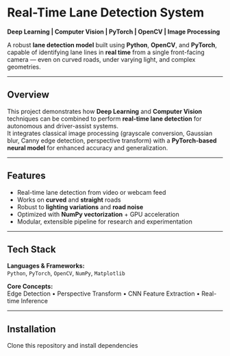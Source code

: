 # Real-Time Lane Detection System
**Deep Learning | Computer Vision | PyTorch | OpenCV | Image Processing**

A robust **lane detection model** built using **Python**, **OpenCV**, and **PyTorch**, capable of identifying lane lines in **real time** from a single front-facing camera — even on curved roads, under varying light, and complex geometries.

</div>

---

## Overview

This project demonstrates how **Deep Learning** and **Computer Vision** techniques can be combined to perform **real-time lane detection** for autonomous and driver-assist systems.  
It integrates classical image processing (grayscale conversion, Gaussian blur, Canny edge detection, perspective transform) with a **PyTorch-based neural model** for enhanced accuracy and generalization.

---

## Features

- Real-time lane detection from video or webcam feed  
- Works on **curved** and **straight** roads  
- Robust to **lighting variations** and **road noise**  
- Optimized with **NumPy vectorization** + GPU acceleration  
- Modular, extensible pipeline for research and experimentation

---

## Tech Stack

**Languages & Frameworks:**  
`Python`, `PyTorch`, `OpenCV`, `NumPy`, `Matplotlib`

**Core Concepts:**  
Edge Detection • Perspective Transform • CNN Feature Extraction • Real-time Inference

---

## Installation

Clone this repository and install dependencies
